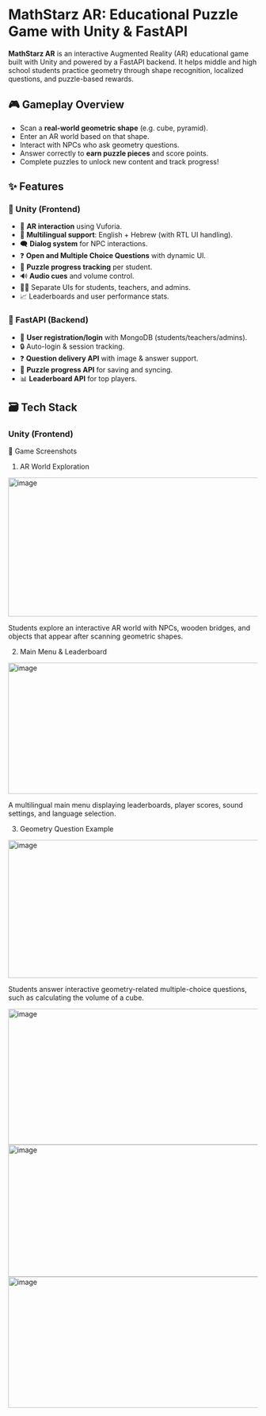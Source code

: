 # MathStarz AR: Educational Puzzle Game with Unity & FastAPI

**MathStarz AR** is an interactive Augmented Reality (AR) educational game built with Unity and powered by a FastAPI backend. It helps middle and high school students practice geometry through shape recognition, localized questions, and puzzle-based rewards.

## 🎮 Gameplay Overview

- Scan a **real-world geometric shape** (e.g. cube, pyramid).
- Enter an AR world based on that shape.
- Interact with NPCs who ask geometry questions.
- Answer correctly to **earn puzzle pieces** and score points.
- Complete puzzles to unlock new content and track progress!

## ✨ Features

### 🔷 Unity (Frontend)
- 📱 **AR interaction** using Vuforia.
- 👤 **Multilingual support**: English + Hebrew (with RTL UI handling).
- 🗨️ **Dialog system** for NPC interactions.
- ❓ **Open and Multiple Choice Questions** with dynamic UI.
- 🧩 **Puzzle progress tracking** per student.
- 🔊 **Audio cues** and volume control.
- 🧑‍🏫 Separate UIs for students, teachers, and admins.
- 📈 Leaderboards and user performance stats.

### 🔶 FastAPI (Backend)
- 🧑 **User registration/login** with MongoDB (students/teachers/admins).
- 🔒 Auto-login & session tracking.
- ❓ **Question delivery API** with image & answer support.
- 🧠 **Puzzle progress API** for saving and syncing.
- 📊 **Leaderboard API** for top players.

## 🗃️ Tech Stack

### Unity (Frontend)

📸 Game Screenshots
1. AR World Exploration

<img width="563" height="280" alt="image" src="https://github.com/user-attachments/assets/3c907183-4b57-4e91-b838-ad0dd0922844" />

Students explore an interactive AR world with NPCs, wooden bridges, and objects that appear after scanning geometric shapes.

2. Main Menu & Leaderboard

<img width="580" height="264" alt="image" src="https://github.com/user-attachments/assets/119d63cf-34e5-4224-8a3a-f435a0b97c1d" />

A multilingual main menu displaying leaderboards, player scores, sound settings, and language selection.

3. Geometry Question Example


<img width="549" height="278" alt="image" src="https://github.com/user-attachments/assets/44bdc13f-00f0-4bf8-a0f8-f952f3dba741" />


Students answer interactive geometry-related multiple-choice questions, such as calculating the volume of a cube.

<img width="588" height="274" alt="image" src="https://github.com/user-attachments/assets/40fdddf2-59f9-4a39-837d-7b8ffea1613b" />




<img width="560" height="266" alt="image" src="https://github.com/user-attachments/assets/d3dae97c-d86f-47a5-8f4d-c06060c48139" />


<img width="580" height="264" alt="image" src="https://github.com/user-attachments/assets/119d63cf-34e5-4224-8a3a-f435a0b97c1d" />

